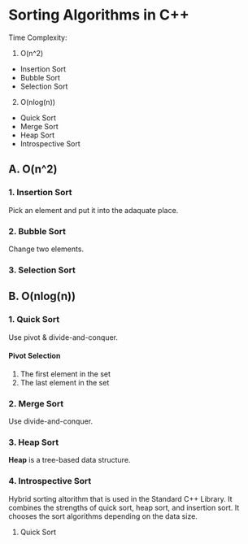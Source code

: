 # Sorting Algorithms in C++
Time Complexity:
1. O(n^2)
  * Insertion Sort
  * Bubble Sort
  * Selection Sort
2. O(nlog(n))
  * Quick Sort
  * Merge Sort
  * Heap Sort
  * Introspective Sort

## A. O(n^2)
### 1. Insertion Sort
Pick an element and put it into the adaquate place.

### 2. Bubble Sort
Change two elements.

### 3. Selection Sort

## B. O(nlog(n))
### 1. Quick Sort
Use pivot & divide-and-conquer.

#### Pivot Selection
1. The first element in the set
2. The last element in the set

### 2. Merge Sort
Use divide-and-conquer.

### 3. Heap Sort
**Heap** is a tree-based data structure.

### 4. Introspective Sort
Hybrid sorting altorithm that is used in the Standard C++ Library. It combines the strengths of quick sort, heap sort, and insertion sort.
It chooses the sort algorithms depending on the data size.

1. Quick Sort
